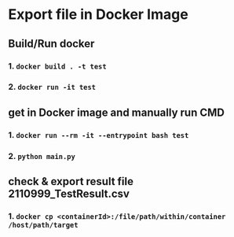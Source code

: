 # Export file in Docker Image

## Build/Run docker
### 1. ```docker build . -t test```
### 2. ```docker run -it test```

## get in Docker image and manually run CMD
### 1. ```docker run --rm -it --entrypoint bash test```
### 2. ```python main.py```

## check & export result file 2110999_TestResult.csv

### 1. ```docker cp <containerId>:/file/path/within/container /host/path/target```
